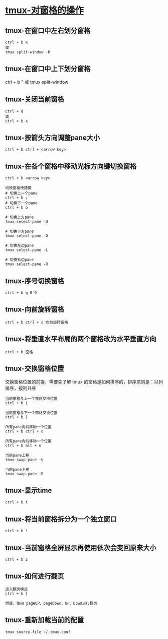 # [tmux-对窗格的操作](../index/tmux.md#tmux-对窗格的操作)

## tmux-在窗口中左右划分窗格

```
ctrl + b %
或
tmux split-window -h
```


## tmux-在窗口中上下划分窗格

ctrl + b "
或
tmux split-window

## tmux-关闭当前窗格

```
ctrl + d
或
ctrl + b x
```


## tmux-按箭头方向调整pane大小

```
ctrl + b ctrl + <arrow key>
```


## tmux-在各个窗格中移动光标方向键切换窗格


```
ctrl + b <arrow key>

切换窗格快捷键
# 切换上一个pane
ctrl + b ;
# 切换下一个pane
ctrl + b o

# 切换上方pane
tmux select-pane -U

# 切换下方pane
tmux select-pane -D

# 切换左边pane
tmux select-pane -L

# 切换右边pane
tmux select-pane -R
```


## tmux-序号切换窗格

```
ctrl + b q 0-9
```


## tmux-向前旋转窗格

```
ctrl + b ctrl + o 向前旋转窗格
```


## tmux-将垂直水平布局的两个窗格改为水平垂直方向

```
ctrl + b 空格
```


## tmux-交换窗格位置

交换窗格位置的前提，需要先了解 tmux 的窗格是如何排序的，排序原则是：以列排序，按列升序

```
当前窗格与上一个窗格交换位置
ctrl + b {

当前窗格与下一个窗格交换位置
ctrl + b }

所有pane向前移动一个位置
ctrl + b ctrl + o

所有pane向后移动一个位置
ctrl + b alt + o

当前pane上移
tmux swap-pane -U

当前pane下移
tmux swap-pane -D
```


## tmux-显示time


```
ctrl + b t
```


## tmux-将当前窗格拆分为一个独立窗口

```
ctrl + b !
```

## tmux-当前窗格全屏显示再使用依次会变回原来大小


```
ctrl + b z
```


## tmux-如何进行翻页

```
进入翻页模式
ctrl + b [

然后，使用 pageUP、pageDown、UP、Down进行翻页
```


## tmux-重新加载当前的配置

```
tmux source-file ~/.tmux.conf
```


























